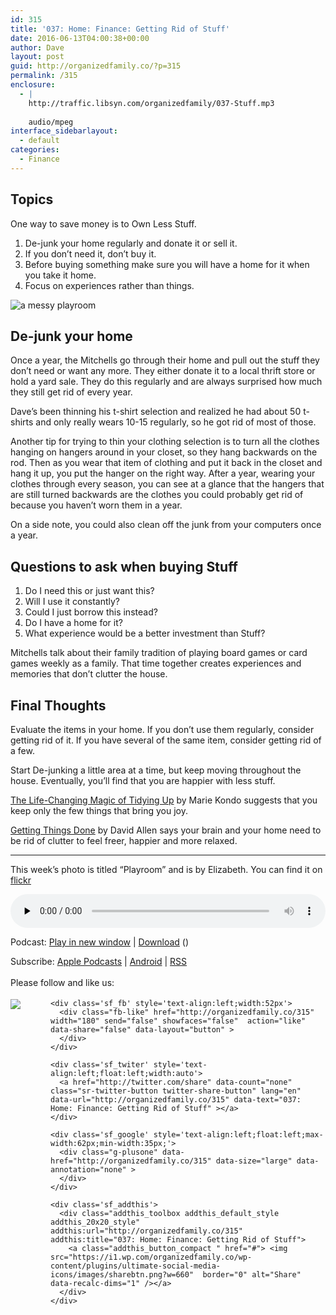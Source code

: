 ```yaml
---
id: 315
title: '037: Home: Finance: Getting Rid of Stuff'
date: 2016-06-13T04:00:38+00:00
author: Dave
layout: post
guid: http://organizedfamily.co/?p=315
permalink: /315
enclosure:
  - |
    http://traffic.libsyn.com/organizedfamily/037-Stuff.mp3
    
    audio/mpeg
interface_sidebarlayout:
  - default
categories:
  - Finance
---
```

## Topics

One way to save money is to Own Less Stuff.

  1. De-junk your home regularly and donate it or sell it.
  2. If you don&#8217;t need it, don&#8217;t buy it.
  3. Before buying something make sure you will have a home for it when you take it home.
  4. Focus on experiences rather than things.

<img src="https://i0.wp.com/organizedfamily.co/wp-content/uploads/2016/06/playroom.jpg?w=660" alt="a messy playroom" data-recalc-dims="1" /> 

## De-junk your home

Once a year, the Mitchells go through their home and pull out the stuff they don&#8217;t need or want any more. They either donate it to a local thrift store or hold a yard sale. They do this regularly and are always surprised how much they still get rid of every year.

Dave&#8217;s been thinning his t-shirt selection and realized he had about 50 t-shirts and only really wears 10-15 regularly, so he got rid of most of those.

Another tip for trying to thin your clothing selection is to turn all the clothes hanging on hangers around in your closet, so they hang backwards on the rod. Then as you wear that item of clothing and put it back in the closet and hang it up, you put the hanger on the right way. After a year, wearing your clothes through every season, you can see at a glance that the hangers that are still turned backwards are the clothes you could probably get rid of because you haven&#8217;t worn them in a year.

On a side note, you could also clean off the junk from your computers once a year.

## Questions to ask when buying Stuff

  1. Do I need this or just want this?
  2. Will I use it constantly?
  3. Could I just borrow this instead?
  4. Do I have a home for it?
  5. What experience would be a better investment than Stuff?

Mitchells talk about their family tradition of playing board games or card games weekly as a family. That time together creates experiences and memories that don&#8217;t clutter the house.

## Final Thoughts

Evaluate the items in your home. If you don&#8217;t use them regularly, consider getting rid of it. If you have several of the same item, consider getting rid of a few.

Start De-junking a little area at a time, but keep moving throughout the house. Eventually, you&#8217;ll find that you are happier with less stuff.

[The Life-Changing Magic of Tidying Up](http://www.amazon.com/dp/1607747308/?tag=digitalbias-20) by Marie Kondo suggests that you keep only the few things that bring you joy.

[Getting Things Done](http://www.amazon.com/dp/0143126563/?tag=digitalbias-20) by David Allen says your brain and your home need to be rid of clutter to feel freer, happier and more relaxed.

* * *

This week’s photo is titled “Playroom” and is by Elizabeth. You can find it on [flickr](https://www.flickr.com/photos/table4five/377763536)

<div class="powerpress_player" id="powerpress_player_5359">
  <audio class="wp-audio-shortcode" id="audio-315-39" preload="none" style="width: 100%;" controls="controls"><source type="audio/mpeg" src="http://traffic.libsyn.com/organizedfamily/037-Stuff.mp3?_=39" /><a href="http://traffic.libsyn.com/organizedfamily/037-Stuff.mp3">http://traffic.libsyn.com/organizedfamily/037-Stuff.mp3</a></audio>
</div>

<p class="powerpress_links powerpress_links_mp3">
  Podcast: <a href="http://traffic.libsyn.com/organizedfamily/037-Stuff.mp3" class="powerpress_link_pinw" target="_blank" title="Play in new window" onclick="return powerpress_pinw('http://organizedfamily.co/?powerpress_pinw=315-podcast');" rel="nofollow">Play in new window</a> | <a href="http://traffic.libsyn.com/organizedfamily/037-Stuff.mp3" class="powerpress_link_d" title="Download" rel="nofollow" download="037-Stuff.mp3">Download</a> ()
</p>

<p class="powerpress_links powerpress_subscribe_links">
  Subscribe: <a href="https://itunes.apple.com/us/podcast/organized-family/id1047979605?mt=2&ls=1#episodeGuid=http%3A%2F%2Forganizedfamily.co%2F%3Fp%3D315" class="powerpress_link_subscribe powerpress_link_subscribe_itunes" title="Subscribe on Apple Podcasts" rel="nofollow">Apple Podcasts</a> | <a href="http://subscribeonandroid.com/organizedfamily.co/feed/podcast" class="powerpress_link_subscribe powerpress_link_subscribe_android" title="Subscribe on Android" rel="nofollow">Android</a> | <a href="http://organizedfamily.co/feed/podcast" class="powerpress_link_subscribe powerpress_link_subscribe_rss" title="Subscribe via RSS" rel="nofollow">RSS</a>
</p>

<div class='sfsi_Sicons' style='width: 100%; display: inline-block; vertical-align: middle; text-align:left'>
  <div style='margin:0px 8px 0px 0px; line-height: 24px'>
    <span>Please follow and like us:</span>
  </div>
  
  <div class='sfsi_socialwpr'>
    <div class='sf_subscrbe' style='text-align:left;float:left;width:64px'>
      <a href="http://www.specificfeeds.com/widget/emailsubscribe/MTc5ODgx/OA==/" target="_blank"><img src="https://i2.wp.com/organizedfamily.co/wp-content/plugins/ultimate-social-media-icons/images/follow_subscribe.png?w=660" data-recalc-dims="1" /></a>
    </div>
    
    <div class='sf_fb' style='text-align:left;width:52px'>
      <div class="fb-like" href="http://organizedfamily.co/315" width="180" send="false" showfaces="false"  action="like" data-share="false" data-layout="button" >
      </div>
    </div>
    
    <div class='sf_twiter' style='text-align:left;float:left;width:auto'>
      <a href="http://twitter.com/share" data-count="none" class="sr-twitter-button twitter-share-button" lang="en" data-url="http://organizedfamily.co/315" data-text="037: Home: Finance: Getting Rid of Stuff" ></a>
    </div>
    
    <div class='sf_google' style='text-align:left;float:left;max-width:62px;min-width:35px;'>
      <div class="g-plusone" data-href="http://organizedfamily.co/315" data-size="large" data-annotation="none" >
      </div>
    </div>
    
    <div class='sf_addthis'>
      <div class="addthis_toolbox addthis_default_style addthis_20x20_style" addthis:url="http://organizedfamily.co/315" addthis:title="037: Home: Finance: Getting Rid of Stuff">
        <a class="addthis_button_compact " href="#"> <img src="https://i1.wp.com/organizedfamily.co/wp-content/plugins/ultimate-social-media-icons/images/sharebtn.png?w=660"  border="0" alt="Share" data-recalc-dims="1" /></a>
      </div>
    </div>
  </div>
</div>